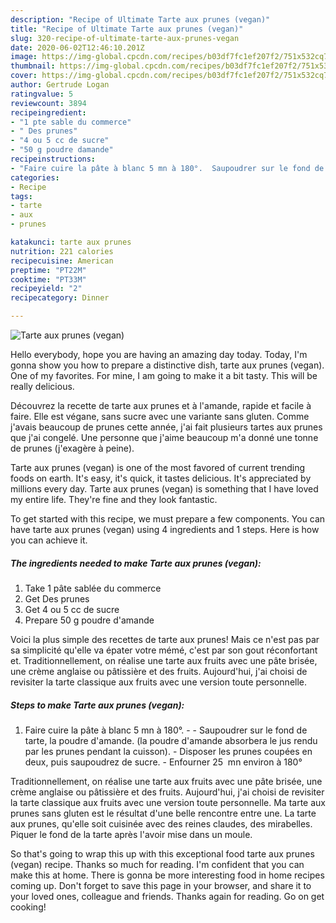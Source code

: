 ```yaml
---
description: "Recipe of Ultimate Tarte aux prunes (vegan)"
title: "Recipe of Ultimate Tarte aux prunes (vegan)"
slug: 320-recipe-of-ultimate-tarte-aux-prunes-vegan
date: 2020-06-02T12:46:10.201Z
image: https://img-global.cpcdn.com/recipes/b03df7fc1ef207f2/751x532cq70/tarte-aux-prunes-vegan-photo-principale-de-la-recette.jpg
thumbnail: https://img-global.cpcdn.com/recipes/b03df7fc1ef207f2/751x532cq70/tarte-aux-prunes-vegan-photo-principale-de-la-recette.jpg
cover: https://img-global.cpcdn.com/recipes/b03df7fc1ef207f2/751x532cq70/tarte-aux-prunes-vegan-photo-principale-de-la-recette.jpg
author: Gertrude Logan
ratingvalue: 5
reviewcount: 3894
recipeingredient:
- "1 pte sable du commerce"
- " Des prunes"
- "4 ou 5 cc de sucre"
- "50 g poudre damande"
recipeinstructions:
- "Faire cuire la pâte à blanc 5 mn à 180°.  Saupoudrer sur le fond de tarte, la poudre d&#39;amande. (la poudre d&#39;amande absorbera le jus rendu par les prunes pendant la cuisson). Disposer les prunes coupées en deux, puis saupoudrez de sucre. Enfourner 25  mn environ à 180°"
categories:
- Recipe
tags:
- tarte
- aux
- prunes

katakunci: tarte aux prunes 
nutrition: 221 calories
recipecuisine: American
preptime: "PT22M"
cooktime: "PT33M"
recipeyield: "2"
recipecategory: Dinner

---
```



![Tarte aux prunes (vegan)](https://img-global.cpcdn.com/recipes/b03df7fc1ef207f2/751x532cq70/tarte-aux-prunes-vegan-photo-principale-de-la-recette.jpg)

Hello everybody, hope you are having an amazing day today. Today, I'm gonna show you how to prepare a distinctive dish, tarte aux prunes (vegan). One of my favorites. For mine, I am going to make it a bit tasty. This will be really delicious.

Découvrez la recette de tarte aux prunes et à l&#39;amande, rapide et facile à faire. Elle est végane, sans sucre avec une variante sans gluten. Comme j&#39;avais beaucoup de prunes cette année, j&#39;ai fait plusieurs tartes aux prunes que j&#39;ai congelé. Une personne que j&#39;aime beaucoup m&#39;a donné une tonne de prunes (j&#39;exagère à peine).

Tarte aux prunes (vegan) is one of the most favored of current trending foods on earth. It's easy, it's quick, it tastes delicious. It's appreciated by millions every day. Tarte aux prunes (vegan) is something that I have loved my entire life. They're fine and they look fantastic.


To get started with this recipe, we must prepare a few components. You can have tarte aux prunes (vegan) using 4 ingredients and 1 steps. Here is how you can achieve it.

<!--inarticleads1-->

##### The ingredients needed to make Tarte aux prunes (vegan):

1. Take 1 pâte sablée du commerce
1. Get  Des prunes
1. Get 4 ou 5 cc de sucre
1. Prepare 50 g poudre d&#39;amande


Voici la plus simple des recettes de tarte aux prunes! Mais ce n&#39;est pas par sa simplicité qu&#39;elle va épater votre mémé, c&#39;est par son gout réconfortant et. Traditionnellement, on réalise une tarte aux fruits avec une pâte brisée, une crème anglaise ou pâtissière et des fruits. Aujourd&#39;hui, j&#39;ai choisi de revisiter la tarte classique aux fruits avec une version toute personnelle. 

<!--inarticleads2-->

##### Steps to make Tarte aux prunes (vegan):

1. Faire cuire la pâte à blanc 5 mn à 180°. -  - Saupoudrer sur le fond de tarte, la poudre d&#39;amande. (la poudre d&#39;amande absorbera le jus rendu par les prunes pendant la cuisson). - Disposer les prunes coupées en deux, puis saupoudrez de sucre. - Enfourner 25  mn environ à 180°


Traditionnellement, on réalise une tarte aux fruits avec une pâte brisée, une crème anglaise ou pâtissière et des fruits. Aujourd&#39;hui, j&#39;ai choisi de revisiter la tarte classique aux fruits avec une version toute personnelle. Ma tarte aux prunes sans gluten est le résultat d&#39;une belle rencontre entre une. La tarte aux prunes, qu&#39;elle soit cuisinée avec des reines claudes, des mirabelles. Piquer le fond de la tarte après l&#39;avoir mise dans un moule. 

So that's going to wrap this up with this exceptional food tarte aux prunes (vegan) recipe. Thanks so much for reading. I'm confident that you can make this at home. There is gonna be more interesting food in home recipes coming up. Don't forget to save this page in your browser, and share it to your loved ones, colleague and friends. Thanks again for reading. Go on get cooking!

